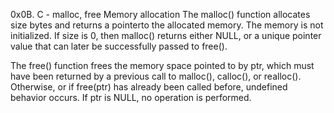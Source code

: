 0x0B. C - malloc, free
Memory allocation
The malloc() function allocates size bytes and returns a pointerto the allocated memory.  The memory is not initialized.  If size
is 0, then malloc() returns either NULL, or a unique pointer
value that can later be successfully passed to free().


The free() function frees the memory space pointed to by ptr,
which must have been returned by a previous call to malloc(),
calloc(), or realloc().  Otherwise, or if free(ptr) has already
been called before, undefined behavior occurs.  If ptr is NULL,
no operation is performed.
